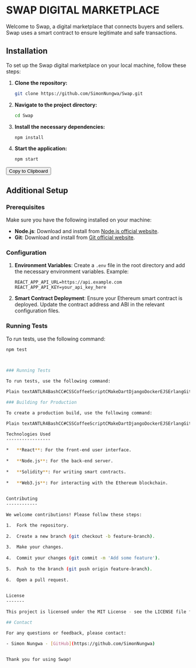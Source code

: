 # SWAP DIGITAL MARKETPLACE 

Welcome to Swap, a digital marketplace that connects buyers and sellers. Swap uses a smart contract to ensure legitimate and safe transactions.

## Installation

To set up the Swap digital marketplace on your local machine, follow these steps:

1. **Clone the repository:**

    ```bash
    git clone https://github.com/SimonNungwa/Swap.git
    ```

2. **Navigate to the project directory:**

    ```bash
    cd Swap
    ```

3. **Install the necessary dependencies:**

    ```bash
    npm install
    ```

4. **Start the application:**

    ```bash
    npm start
    ```

<button onclick="copyToClipboard()">Copy to Clipboard</button>

<script>
function copyToClipboard() {
  const text = `git clone https://github.com/SimonNungwa/Swap.git
cd Swap
npm install
npm start`;
  navigator.clipboard.writeText(text).then(function() {
    alert('Copied to clipboard');
  }, function(err) {
    alert('Failed to copy: ', err);
  });
}
</script>

## Additional Setup

### Prerequisites

Make sure you have the following installed on your machine:

- **Node.js**: Download and install from [Node.js official website](https://nodejs.org/).
- **Git**: Download and install from [Git official website](https://git-scm.com/).

### Configuration

1. **Environment Variables**: Create a `.env` file in the root directory and add the necessary environment variables. Example:

    ```plaintext
    REACT_APP_API_URL=https://api.example.com
    REACT_APP_API_KEY=your_api_key_here
    ```

2. **Smart Contract Deployment**: Ensure your Ethereum smart contract is deployed. Update the contract address and ABI in the relevant configuration files.

### Running Tests

To run tests, use the following command:

```bash
npm test

    

### Running Tests

To run tests, use the following command:

Plain textANTLR4BashCC#CSSCoffeeScriptCMakeDartDjangoDockerEJSErlangGitGoGraphQLGroovyHTMLJavaJavaScriptJSONJSXKotlinLaTeXLessLuaMakefileMarkdownMATLABMarkupObjective-CPerlPHPPowerShell.propertiesProtocol BuffersPythonRRubySass (Sass)Sass (Scss)SchemeSQLShellSwiftSVGTSXTypeScriptWebAssemblyYAMLXML`   bashCopy codenpm test   `

### Building for Production

To create a production build, use the following command:

Plain textANTLR4BashCC#CSSCoffeeScriptCMakeDartDjangoDockerEJSErlangGitGoGraphQLGroovyHTMLJavaJavaScriptJSONJSXKotlinLaTeXLessLuaMakefileMarkdownMATLABMarkupObjective-CPerlPHPPowerShell.propertiesProtocol BuffersPythonRRubySass (Sass)Sass (Scss)SchemeSQLShellSwiftSVGTSXTypeScriptWebAssemblyYAMLXML`   bashCopy codenpm run build   `

Technologies Used
-----------------

*   **React**: For the front-end user interface.
    
*   **Node.js**: For the back-end server.
    
*   **Solidity**: For writing smart contracts.
    
*   **Web3.js**: For interacting with the Ethereum blockchain.
    

Contributing
------------

We welcome contributions! Please follow these steps:

1.  Fork the repository.
    
2.  Create a new branch (git checkout -b feature-branch).
    
3.  Make your changes.
    
4.  Commit your changes (git commit -m 'Add some feature').
    
5.  Push to the branch (git push origin feature-branch).
    
6.  Open a pull request.
    

License
-------

This project is licensed under the MIT License - see the LICENSE file for details.

## Contact

For any questions or feedback, please contact:

- Simon Nungwa - [GitHub](https://github.com/SimonNungwa)


Thank you for using Swap!
